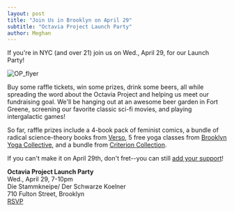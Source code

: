```yaml
---
layout: post
title: "Join Us in Brooklyn on April 29"
subtitle: "Octavia Project Launch Party"
author: Meghan
---
```

If you're in NYC (and over 21) join us on Wed., April 29, for our Launch Party!

![OP_flyer](http://octaviaproject.github.io/assets/img/photos/OP_flyer_FINAL.jpg)

Buy some raffle tickets, win some prizes, drink some beers, all while spreading the word about the 
Octavia Project and helping us meet our fundraising goal. We'll be hanging out at an awesome beer garden in 
Fort Greene, screening our favorite classic sci-fi movies, and playing intergalactic games!

So far, raffle prizes include a 4-book pack of feminist comics, a bundle of radical science-theory books from 
[Verso](http://www.versobooks.com/), 5 free yoga classes from [Brooklyn Yoga Collective](http://brooklynyogacollective.com/), 
and a bundle from [Criterion Collection](http://www.criterion.com/).

If you can't make it on April 29th, don't fret--you can still 
[add your support](https://www.indiegogo.com/projects/the-octavia-project/x/10156321#home)!

**Octavia Project Launch Party**<br>
Wed., April 29, 7-10pm<br>
Die Stammkneipe/ Der Schwarze Koelner<br>
710 Fulton Street, Brooklyn<br>
[RSVP](https://www.facebook.com/events/728194007300218/) 
